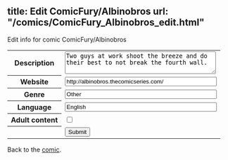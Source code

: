 title: Edit ComicFury/Albinobros
url: "/comics/ComicFury_Albinobros_edit.html"
---
Edit info for comic ComicFury/Albinobros

<form name="comic" action="http://gaepostmail.appspot.com/comic/" method="post">
<table class="comicinfo">
<tr>
<th>Description</th><td><textarea name="description" cols="40" rows="3">Two guys at work shoot the breeze and do their best to not break the fourth wall.</textarea></td>
</tr>
<tr>
<th>Website</th><td><input type="text" name="url" value="http://albinobros.thecomicseries.com/" size="40"/></td>
</tr>
<tr>
<th>Genre</th><td><input type="text" name="genre" value="Other" size="40"/></td>
</tr>
<tr>
<th>Language</th><td><input type="text" name="language" value="English" size="40"/></td>
</tr>
<tr>
<th>Adult content</th><td><input type="checkbox" name="adult" value="adult" /></td>
</tr>
<tr>
<th></th><td>
<input type="hidden" name="comic" value="ComicFury_Albinobros" />
<input type="submit" name="submit" value="Submit" />
</td>
</tr>
</table>
</form>

Back to the [comic](ComicFury_Albinobros.html).
